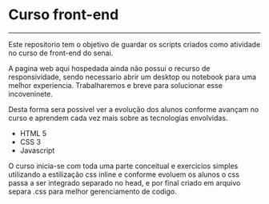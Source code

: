 # Curso front-end #
---
Este repositorio tem o objetivo de guardar os scripts criados como atividade no curso de front-end do senai.

A pagina web aqui hospedada ainda não possui o recurso de responsividade, sendo necessario abrir um desktop ou notebook para uma melhor experiencia. Trabalharemos e breve para solucionar esse incoveninete.

Desta forma sera possivel ver a evolução dos alunos conforme avançam no curso e aprendem cada vez mais sobre as tecnologias envolvidas.

* HTML 5
* CSS 3
* Javascript

O curso inicia-se com toda uma parte conceitual e exercicios simples utilizando a estilização css inline e conforme evoluem os alunos o css passa a ser integrado separado no head, e por final criado em arquivo separa .css para melhor gerenciamento de codigo.